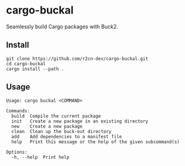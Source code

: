 # cargo-buckal

Seamlessly build Cargo packages with Buck2.

## Install

```
git clone https://github.com/r2cn-dev/cargo-buckal.git
cd cargo-buckal
cargo install --path .
```

## Usage

```
Usage: cargo buckal <COMMAND>

Commands:
  build  Compile the current package
  init   Create a new package in an existing directory
  new    Create a new package
  clean  Clean up the buck-out directory
  add    Add dependencies to a manifest file
  help   Print this message or the help of the given subcommand(s)

Options:
  -h, --help  Print help
```